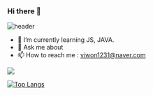 ### Hi there 👋

![header](https://capsule-render.vercel.app/api?type=Waving&text=Dorothy's%20GitHub%20Profile&fontSize=50&color=gradient&height=250&animation=twinkling)


- 🌱 I’m currently learning JS, JAVA.
- 💬 Ask me about
- 📫 How to reach me : viwon1231@naver.com

<!-- //Java
<img src="https://img.shields.io/badge/JAVA-007396?style=for-the-badge&logo=java&logoColor=white">
//MysQL
<img src="https://img.shields.io/badge/MySQL-4479A1?style=for-the-badge&logo=MySQL&logoColor=white">
//Oracle
<img src="https://img.shields.io/badge/Oracle-F80000?style=for-the-badge&logo=Oracle&logoColor=white">
//Eclipse
<img src="https://img.shields.io/badge/Eclipse-2C2255?style=for-the-badge&logo=Eclipse%20IDE&logoColor=white">
//github -->
<img src="https://img.shields.io/badge/github-181717?style=for-the-badge&logo=github&logoColor=white">
<!-- //aws
<img src="https://img.shields.io/badge/aws-232F3E?style=for-the-badge&logo=aws&logoColor=white"> -->

<!--
- 🔭 I’m currently working on ...
- 👯 I’m looking to collaborate on ...
- 🤔 I’m looking for help with ...
- 😄 Pronouns: ...
- ⚡ Fun fact: ...
-->

[![Top Langs](https://github-readme-stats.vercel.app/api/top-langs/?username=dorot2&layout=compact)](https://github.com/anuraghazra/github-readme-stats)
  
</div>
